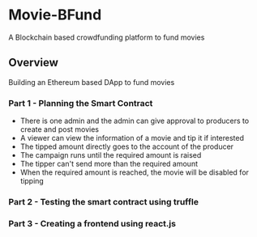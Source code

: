 # Movie-BFund
A Blockchain based crowdfunding platform to fund movies

## Overview
Building an Ethereum based DApp to fund movies

### Part 1 - Planning the Smart Contract
- There is one admin and the admin can give approval to producers to create and post movies
- A viewer can view the information of a movie and tip it if interested
- The tipped amount directly goes to the account of the producer
- The campaign runs until the required amount is raised
- The tipper can't send more than the required amount
- When the required amount is reached, the movie will be disabled for tipping

### Part 2 - Testing the smart contract using truffle

### Part 3 - Creating a frontend using react.js